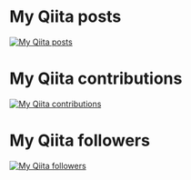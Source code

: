 
# My Qiita posts
[![My Qiita posts](https://qiita-badge.apiapi.app/s/bow_arrow/posts.svg)](http://qiita.com/bow_arrow)
# My Qiita contributions
[![My Qiita contributions](https://qiita-badge.apiapi.app/s/bow_arrow/contributions.svg)](http://qiita.com/bow_arrow)
# My Qiita followers
[![My Qiita followers](https://qiita-badge.apiapi.app/s/bow_arrow/followers.svg)](http://qiita.com/bow_arrow)
                
